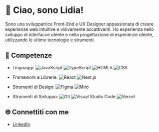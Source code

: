 
# 👋 Ciao, sono Lidia!

Sono una sviluppatrice Front-End e UX Designer appassionata di creare esperienze web intuitive e visivamente accattivanti. Ho esperienza nello sviluppo di interfacce utente e nella progettazione di esperienze utente, utilizzando le ultime tecnologie e strumenti.

## 🚀 Competenze

- Linguaggi:
  ![JavaScript](https://img.shields.io/badge/-JavaScript-F7DF1E?logo=javascript&logoColor=black) 
  ![TypeScript](https://img.shields.io/badge/-TypeScript-3178C6?logo=typescript&logoColor=white) 
  ![HTML5](https://img.shields.io/badge/-HTML5-E34F26?logo=html5&logoColor=white) 
  ![CSS](https://img.shields.io/badge/-CSS-1572B6?logo=css3&logoColor=white) 

- Framework e Librerie:
  ![React](https://img.shields.io/badge/-React-61DAFB?logo=react&logoColor=black) 
  ![Next.js](https://img.shields.io/badge/-Next.js-000000?logo=next.js&logoColor=white) 

- Strumenti di Design:
  ![Figma](https://img.shields.io/badge/-Figma-F24E1E?logo=figma&logoColor=white) 
  ![Miro](https://img.shields.io/badge/-Miro-F8A03A?logo=miro&logoColor=black) 

- Strumenti di Sviluppo:
  ![Git](https://img.shields.io/badge/-Git-F05032?logo=git&logoColor=white) 
  ![Visual Studio Code](https://img.shields.io/badge/-Visual%20Studio%20Code-007ACC?logo=visual-studio-code&logoColor=white) 
  ![Vercel](https://img.shields.io/badge/-Vercel-000000?logo=vercel&logoColor=white)


## 🌐 Connettiti con me

- [LinkedIn](https://www.linkedin.com/in/lidia-miceli-a586521bb/)
